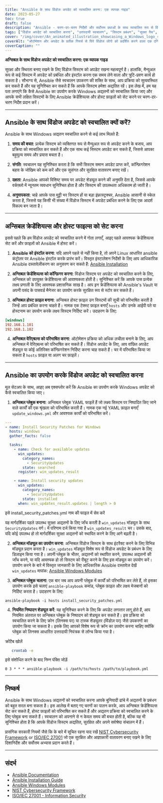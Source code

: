 ```yaml
---
title: "Ansible के साथ विंडोज अपडेट को स्वचालित करना: एक व्यापक गाइड"
date: 2023-05-27
toc: true
draft: false
description: "Ansible - चरण-दर-चरण निर्देशों और सर्वोत्तम प्रथाओं के साथ स्वचालित रूप से विंडोज सिस्टम को अपडेट करने की प्रक्रिया को कारगर बनाएं।"
tags: ["विंडोज अपडेट को स्वचालित करना", "उत्तरदायी स्वचालन", "सिस्टम प्रबंधन", "सुरक्षा पैच", "सूचना प्रौद्योगिकी की आधारभूत संरचना", "नेटवर्क स्वचालन", "विन्यास प्रबंधन", "आईटी संचालन", "DevOps", "साइबर सुरक्षा", "आईटी स्वचालन", "आईटी दक्षता", "अन्सिबल प्लेबुक", "विंडोज सुरक्षा", "अद्यतन प्रबंधन", "आईटी उत्पादकता", "आईटी रखरखाव", "उत्तरदायी साख", "मेजबान विन्यास", "सिस्टम स्वचालन", "विंडोज अपडेट", "विंडोज सिस्टम प्रबंधन", "विंडोज सुरक्षा पैच", "विंडोज आईटी इन्फ्रास्ट्रक्चर", "विंडोज नेटवर्क स्वचालन", "विंडोज कॉन्फ़िगरेशन प्रबंधन", "विंडोज आईटी ऑपरेशंस", "विंडोज़ देवऑप्स", "विंडोज साइबर सुरक्षा", "विंडोज आईटी स्वचालन", "विंडोज आईटी दक्षता"]
cover: "/img/cover/An_animated_illustration_showcasing_a_Windows_logo_surround.png"
coverAlt: "ऑटोमेशन और अपडेट के प्रतीक गियर्स से घिरे विंडोज लोगो को प्रदर्शित करने वाला एक एनिमेटेड चित्रण।"
coverCaption: ""
---
```


**अन्सिबल के साथ विंडोज अपडेट को स्वचालित करना: एक व्यापक गाइड**

सुरक्षा और स्थिरता बनाए रखने के लिए विंडोज सिस्टम को अपडेट रखना महत्वपूर्ण है। हालांकि, मैन्युअल रूप से कई सिस्टम में अपडेट को प्रबंधित और इंस्टॉल करना एक समय लेने वाला और त्रुटि-प्रवण कार्य हो सकता है। सौभाग्य से, Ansible जैसे स्वचालन उपकरण की शक्ति के साथ, आप प्रक्रिया को सुव्यवस्थित कर सकते हैं और यह सुनिश्चित कर सकते हैं कि आपके सिस्टम हमेशा अद्यतित रहें। इस लेख में, हम यह पता लगाएंगे कि कैसे Ansible का उपयोग करके Windows अद्यतनों को स्वचालित किया जाए और आपके सभी लक्षित सिस्टमों के लिए Ansible क्रेडेंशियल्स और होस्ट फ़ाइलों को सेट करने पर चरण-दर-चरण निर्देश प्रदान करें।

______

## Ansible के साथ विंडोज अपडेट को स्वचालित क्यों करें?

Ansible के साथ Windows अद्यतन स्वचालित करने से कई लाभ मिलते हैं:

1. **समय की बचत**: प्रत्येक सिस्टम को व्यक्तिगत रूप से मैन्युअल रूप से अपडेट करने के बजाय, आप प्रक्रिया को स्वचालित कर सकते हैं और एक साथ कई सिस्टम अपडेट कर सकते हैं, जिससे आपका बहुमूल्य समय और प्रयास बचता है।

2. **संगति**: स्वचालन यह सुनिश्चित करता है कि सभी सिस्टम समान अपडेट प्राप्त करें, कॉन्फ़िगरेशन बहाव के जोखिम को कम करें और एक सुसंगत और सुरक्षित वातावरण बनाए रखें।

3. **दक्षता**: Ansible आपको विशिष्ट समय पर अपडेट शेड्यूल करने की अनुमति देता है, जिससे आपके वर्कफ़्लो में न्यूनतम व्यवधान सुनिश्चित होता है और सिस्टम की उपलब्धता अधिकतम हो जाती है।

4. **अनुमापकता**: चाहे आपके पास मुट्ठी भर सिस्टम हों या बड़ा इंफ्रास्ट्रक्चर, Ansible आसानी से स्केल करता है, जिससे यह किसी भी संख्या में विंडोज सिस्टम में अपडेट प्रबंधित करने के लिए एक आदर्श विकल्प बन जाता है।

______

## अन्सिबल क्रेडेंशियल्स और होस्ट फाइल्स को सेट करना

इससे पहले कि हम विंडोज अपडेट को स्वचालित करने में गोता लगाएँ, आइए पहले आवश्यक क्रेडेंशियल्स सेट करें और फ़ाइलों को Ansible में होस्ट करें।

1. **Ansible को इंस्टॉल करना**: यदि आपने पहले से नहीं किया है, तो अपने Linux आधारित ansible कंट्रोलर पर Ansible इंस्टॉल करके प्रारंभ करें। विस्तृत इंस्टालेशन निर्देशों के लिए आप आधिकारिक Ansible दस्तावेज़ीकरण का अनुसरण कर सकते हैं: [Ansible Installation](https://docs.ansible.com/ansible/latest/installation_guide/index.html)

2. **अन्सिबल क्रेडेंशियल्स को कॉन्फ़िगर करना**: विंडोज सिस्टम पर अपडेट को स्वचालित करने के लिए, अन्सिबल को उपयुक्त क्रेडेंशियल्स की आवश्यकता होती है। सुनिश्चित करें कि आपके पास प्रत्येक लक्ष्य प्रणाली के लिए आवश्यक प्रशासनिक साख है। आप इन क्रेडेंशियल्स को Ansible's Vault या अपनी पसंद के पासवर्ड मैनेजर का उपयोग करके सुरक्षित रूप से स्टोर कर सकते हैं।

3. **अन्सिबल होस्ट फ़ाइल बनाना**: अन्सिबल होस्ट फ़ाइल उन सिस्टमों की सूची को परिभाषित करती है जिन्हें आप प्रबंधित करना चाहते हैं। नामक एक टेक्स्ट फ़ाइल बनाएँ `hosts` और उनके आईपी पते या होस्टनाम का उपयोग करके लक्ष्य सिस्टम निर्दिष्ट करें। उदाहरण के लिए:

```ini
[windows]
192.168.1.101
192.168.1.102
```

4. **अन्सिबल वेरिएबल्स को परिभाषित करना**: ऑटोमेशन प्रक्रिया को अधिक लचीला बनाने के लिए, आप अन्सिबल में वेरिएबल्स को परिभाषित कर सकते हैं। विंडोज अपडेट के लिए, आप वांछित अपडेट शेड्यूल या कोई अतिरिक्त कॉन्फ़िगरेशन निर्दिष्ट करना चाह सकते हैं। चर में परिभाषित किया जा सकता है `hosts` फ़ाइल या अलग चर फ़ाइलें।

______

## Ansible का उपयोग करके विंडोज अपडेट को स्वचालित करना

मूल सेटअप के साथ, आइए अब एक्सप्लोर करें कि Ansible का उपयोग करके Windows अपडेट को कैसे स्वचालित किया जाए।

1. **अन्सिबल प्लेबुक बनाना**: अन्सिबल प्लेबुक YAML फाइलें हैं जो लक्ष्य सिस्टम पर निष्पादित किए जाने वाले कार्यों की एक श्रृंखला को परिभाषित करती हैं। नामक एक नई YAML फ़ाइल बनाएँ `update_windows.yml` और आवश्यक कार्यों को परिभाषित करें।

```yaml
---
- name: Install Security Patches for Windows
  hosts: windows
  gather_facts: false

  tasks:
    - name: Check for available updates
      win_updates:
        category_names:
          - SecurityUpdates
        state: searched
      register: win_updates_result

    - name: Install security updates
      win_updates:
        category_names:
          - SecurityUpdates
        state: installed
      when: win_updates_result.updates | length > 0
```
इसे install_security_patches.yml नाम की फाइल में सेव करें

यह मार्गदर्शिका पहले उपलब्ध सुरक्षा अद्यतनों के लिए जाँच करती है `win_updates` मॉड्यूल के साथ `SecurityUpdates` वर्ग। में परिणाम दर्ज किया गया है `win_updates_result` चर। उसके बाद, यदि कोई उपलब्ध हो तो मार्गदर्शिका सुरक्षा अद्यतनों को स्थापित करने के लिए आगे बढ़ती है।

2. **अन्सिबल मॉड्यूल का उपयोग करना**: अन्सिबल विंडोज सिस्टम के साथ इंटरैक्ट करने के लिए विभिन्न मॉड्यूल प्रदान करता है। `win_updates` मॉड्यूल विशेष रूप से विंडोज अपडेट के प्रबंधन के लिए डिज़ाइन किया गया है। अपनी प्लेबुक के भीतर, अद्यतनों को स्थापित करने, उपलब्ध अद्यतनों की जाँच करने, या यदि आवश्यक हो तो सिस्टम को रीबूट करने के लिए इस मॉड्यूल का उपयोग करें। उपयोग करने के बारे में विस्तृत जानकारी के लिए आधिकारिक Ansible दस्तावेज़ देखें `win_updates` मापांक: [Ansible Windows Modules](https://docs.ansible.com/ansible/latest/collections/ansible/windows/win_updates_module.html)

3. **अन्सिबल प्लेबुक चलाना**: एक बार जब आप अपनी प्लेबुक में कार्यों को परिभाषित कर लेते हैं, तो इसका उपयोग करके इसे चलाएं `ansible-playbook` कमांड, प्लेबुक फ़ाइल और लक्ष्य मेजबानों को निर्दिष्ट करता है। उदाहरण के लिए:

```shell
ansible-playbook -i hosts install_security_patches.yml
```

4. **नियमित निष्पादन शेड्यूल करें**: यह सुनिश्चित करने के लिए कि अपडेट लगातार लागू होते हैं, आप नियमित अंतराल पर अन्सिबल प्लेबुक के निष्पादन को शेड्यूल कर सकते हैं। इस प्रक्रिया को स्वचालित करने के लिए क्रोन (लिनक्स पर) या टास्क शेड्यूलर (विंडोज़ पर) जैसे उपकरणों का उपयोग किया जा सकता है। इसके लिए आपको विशेष रूप से क्रॉन का उपयोग करना चाहिए क्योंकि प्लेबुक को लिनक्स आधारित उत्तरदायी नियंत्रक से लॉन्च किया गया है।

क्रोंटैब खोलें

```bash
   crontab -e
```
इसे संशोधित करने के बाद निम्न पंक्ति जोड़ें

```text
0 3 * * * ansible-playbook -i /path/to/hosts /path/to/playbook.yml
```

______

## निष्कर्ष

Ansible के साथ Windows अद्यतनों को स्वचालित करना आपके बुनियादी ढांचे में अद्यतनों के प्रबंधन को बहुत सरल बना सकता है। इस आलेख में बताए गए चरणों का पालन करके, आप अन्सिबल क्रेडेंशियल्स सेट कर सकते हैं, होस्ट फ़ाइलों को परिभाषित कर सकते हैं और अद्यतन प्रक्रिया को स्वचालित करने के लिए प्लेबुक बना सकते हैं। स्वचालन को अपनाने से न केवल समय की बचत होती है, बल्कि यह भी सुनिश्चित होता है कि आपके विंडोज सिस्टम अद्यतित, सुरक्षित और अपने सर्वश्रेष्ठ संचालन में हैं।

प्रासंगिक सरकारी नियमों जैसे कि के बारे में सूचित रहना याद रखें [NIST Cybersecurity Framework](https://www.nist.gov/cyberframework) or [ISO/IEC 27001](https://www.iso.org/isoiec-27001-information-security.html) जो एक सुरक्षित और आज्ञाकारी वातावरण बनाए रखने के लिए दिशानिर्देश और सर्वोत्तम अभ्यास प्रदान करते हैं।

______

## संदर्भ

- [Ansible Documentation](https://docs.ansible.com/ansible/latest/index.html)
- [Ansible Installation Guide](https://docs.ansible.com/ansible/latest/installation_guide/index.html)
- [Ansible Windows Modules](https://docs.ansible.com/ansible/latest/collections/ansible/windows/win_updates_module.html)
- [NIST Cybersecurity Framework](https://www.nist.gov/cyberframework)
- [ISO/IEC 27001 - Information Security](https://www.iso.org/isoiec-27001-information-security.html)

